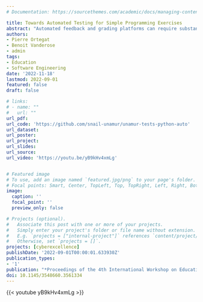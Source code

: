 ```yaml
---
# Documentation: https://sourcethemes.com/academic/docs/managing-content/

title: Towards Automated Testing for Simple Programming Exercises
abstract: "Automated feedback and grading platforms can require substantial effort when encoding new programming exercises for first-year students. Such exercises are usually simple but require defining several test cases to ensure their functional correctness. This paper describes our initial effort to leverage automated test case generation for simple programming exercises. We rely on grey-box fuzzing and random combinations of method calls to test the students’ solutions and compare their execution to the results produced by a reference implementation. We implemented our approach in a prototype, called SimPyTest, openly available on GitHub. We discuss its usage and possible future extensions."
authors:
- Pierre Ortegat
- Benoit Vanderose
- admin
tags:
- Education
- Software Engineering
date: '2022-11-18'
lastmod: 2022-09-01
featured: false
draft: false

# links: 
# - name: ""
#   url: ""
url_pdf:
url_code: 'https://github.com/snail-unamur/unamur-tests-python-auto'
url_dataset:
url_poster:
url_project:
url_slides: 
url_source:
url_video: 'https://youtu.be/yB9kHv4xmLg'


# Featured image
# To use, add an image named `featured.jpg/png` to your page's folder.
# Focal points: Smart, Center, TopLeft, Top, TopRight, Left, Right, BottomLeft, Bottom, BottomRight.
image:
  caption: ''
  focal_point: ''
  preview_only: false

# Projects (optional).
#   Associate this post with one or more of your projects.
#   Simply enter your project's folder or file name without extension.
#   E.g. `projects = ["internal-project"]` references `content/project/deep-learning/index.md`.
#   Otherwise, set `projects = []`.
projects: [cyberexcellence]
publishDate: '2022-09-01T00:00:01.633930Z'
publication_types:
- '1'
publication: "*Proceedings of the 4th International Workshop on Education through Advanced Software Engineering and Artificial Intelligence (EASEAI '22)*"
doi: 10.1145/3548660.3561334
---
```


{{< youtube yB9kHv4xmLg >}}